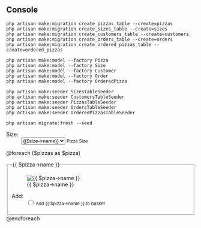 ## Console

```
php artisan make:migration create_pizzas_table --create=pizzas
php artisan make:migration create_sizes_table --create=sizes
php artisan make:migration create_customers_table --create=customers
php artisan make:migration create_orders_table --create=orders
php artisan make:migration create_ordered_pizzas_table --create=ordered_pizzas

php artisan make:model --factory Pizza
php artisan make:model --factory Size
php artisan make:model --factory Customer
php artisan make:model --factory Order
php artisan make:model --factory OrderedPizza

php artisan make:seeder SizesTableSeeder
php artisan make:seeder CustomersTableSeeder
php artisan make:seeder PizzasTableSeeder
php artisan make:seeder OrdersTableSeeder
php artisan make:seeder OrderedPizzasTableSeeder

php artisan migrate:fresh --seed
```

<dl class="form-group">
					<dt class="form__dt">
						<label class="form__label" for="pizza__size_{{ $pizza->id }}">
							Size:
						</label>
					</dt>
					<dd class="form__dd">
						<select class="form__select" id="pizza__size_{{ $pizza->id }}" name="pizza__size" title="Pizza Size">
							@foreach ($sizes as $size)
							<option value="{{$size->id}}">{{$size->name}}</option>
							@endforeach
						</select>
						<small class="form__text_muted form__text_small">
							Pizza Size
						</small>
					</dd>
				</dl>

@foreach ($pizzas as $pizza)

<article class="row__block row__block_pizza">
<fieldset class="form__fieldset">
<figure aria-label="{{ $pizza->name }}" role="figure" class="figure">
<img alt="{{ $pizza->name }}" src="" class="img figure__img">
<figcaption class="figure__figcaption screen-reader-text">{{ $pizza->name }}</figcaption>
</figure>
<legend class="form__legend">{{ $pizza->name }}</legend>
<dl class="form-group">
<dt class="form__dt">
<label class="form__label" for="pizza__add_{{ $pizza->id }}">
Add:
</label>
</dt>
<dd class="form__dd">
<input class="form__input checkbox_big" id="pizza__add_{{ $pizza->id }}" name="pizza__add[]"
							title="Add {{ $pizza->name }} to basket" type="checkbox">
<small class="form__text_muted form__text_small">
Add {{ $pizza->name }} to basket
</small>
</dd>
</dl>
</fieldset>
</article>
@endforeach
